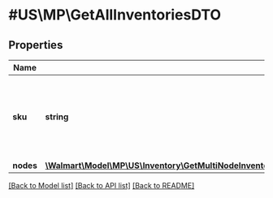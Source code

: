 # #US\MP\GetAllInventoriesDTO

## Properties

Name | Type | Description | Notes
------------ | ------------- | ------------- | -------------
**sku** | **string** | An arbitrary alphanumeric unique ID, specified by the seller, which identifies each item. | [optional]
**nodes** | [**\Walmart\Model\MP\US\Inventory\GetMultiNodeInventoryForAllSkuAndAllShipNodes200ResponseElementsInventoriesInnerNodesInner[]**](GetMultiNodeInventoryForAllSkuAndAllShipNodes200ResponseElementsInventoriesInnerNodesInner.md) |  | [optional]


[[Back to Model list]](../) [[Back to API list]](../../Api/US/MP) [[Back to README]](../../README.md)
